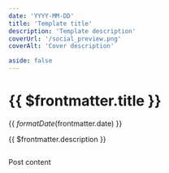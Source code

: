 ```yaml
---
date: 'YYYY-MM-DD'
title: 'Template title'
description: 'Template description'
coverUrl: '/social_preview.png'
coverAlt: 'Cover description'

aside: false
---
```


# {{ $frontmatter.title }}

<time>{{ $formatDate($frontmatter.date) }}</time>

{{ $frontmatter.description }}

<img :src="$frontmatter.coverUrl" :alt="$frontmatter.coverAlt">

Post content
